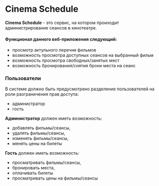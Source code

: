 # Cinema Schedule

**Cinema Schedule** - это сервис, на котором проиходит администрирование сеансов в кинотеатре. 

#### Функционал данного веб-приложения следующий:
- просмотр актульного перечня фильмов
- возможность просмотра доступных сеансов на выбранный фильм
- возможность просмотра свободных/занятых мест
- возможность бронирования/снятия брони места на сеанс

### Пользователи

В системе должно быть предусмотрено разделение пользователей на роли разграничения прав доступа:

- администратор
- гость

**Администратор** должен иметь возможность:
- добавлять фильмы/сеансы,
- удалять фильмы/сеансы,
- изменять фильмы/сеансы,
- менять цены на билеты

**Гость** должен иметь возможность:
- просматривать фильмы/сеансы,
- бронировать места,
- оплачивать билеты
- просматривать цены на фильмы/сеансы
